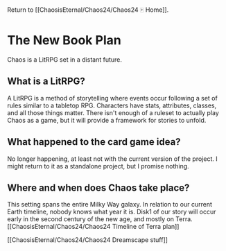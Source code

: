 Return to [[ChaosisEternal/Chaos24/Chaos24 🀄 Home]].
# The New Book Plan
Chaos is a LitRPG set in a distant future.

## What is a LitRPG?
A LitRPG is a method of storytelling where events occur following a set of rules similar to a tabletop RPG. Characters have stats, attributes, classes, and all those things matter. There isn't enough of a ruleset to actually play Chaos as a game, but it will provide a framework for stories to unfold.

## What happened to the card game idea?
No longer happening, at least not with the current version of the project. I might return to it as a standalone project, but I promise nothing.

## Where and when does Chaos take place?
This setting spans the entire Milky Way galaxy. In relation to our current Earth timeline, nobody knows what year it is. Disk1 of our story will occur early in the second century of the new age, and mostly on Terra.
[[ChaosisEternal/Chaos24/Chaos24 Timeline of Terra plan]]

[[ChaosisEternal/Chaos24/Chaos24 Dreamscape stuff]]
